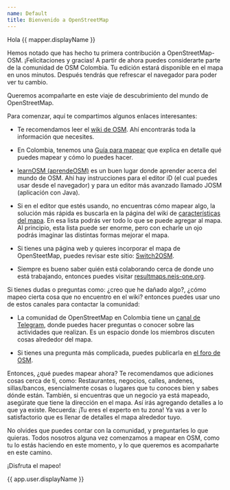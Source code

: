 ```yaml
---
name: Default
title: Bienvenido a OpenStreetMap
---
```


Hola {{ mapper.displayName }}

Hemos notado que has hecho tu primera contribución a OpenStreetMap-OSM.
¡Felicitaciones y gracias!
A partir de ahora puedes considerarte parte de la comunidad de OSM Colombia.
Tu edición estará disponible en el mapa en unos minutos.
Después tendrás que refrescar el navegador para poder ver tu cambio.

Queremos acompañarte en este viaje de descubrimiento del mundo de OpenStreetMap.

Para comenzar, aquí te compartimos algunos enlaces interesantes:

* Te recomendamos leer el [wiki de OSM](https://wiki.openstreetmap.org/wiki/ES:P%C3%A1gina_principal).
Ahí encontrarás toda la información que necesites.

* En Colombia, tenemos una [Guía para mapear](https://wiki.openstreetmap.org/wiki/ES:Colombia/Gu%C3%ADa_para_mapear) que explica en detalle qué puedes mapear y cómo lo puedes hacer.

* [learnOSM (aprendeOSM)](https://learnosm.org/es/) es un buen lugar donde aprender acerca del mundo de OSM.
Ahí hay instrucciones para el editor iD (el cual puedes usar desde el navegador) y para un editor más avanzado llamado JOSM (aplicación con Java).

* Si en el editor que estés usando, no encuentras cómo mapear algo, la solución más rápida es buscarla en la página del wiki de [características del mapa](https://wiki.openstreetmap.org/wiki/ES:Caracter%C3%ADsticas_del_mapa).
En esa lista podrás ver todo lo que se puede agregar al mapa.
Al principio, esta lista puede ser enorme, pero con echarle un ojo podrás imaginar las distintas formas mejorar el mapa.

* Si tienes una página web y quieres incorporar el mapa de OpenSteetMap, puedes revisar este sitio: [Switch2OSM](https://switch2osm.org/).

* Siempre es bueno saber quién está colaborando cerca de donde uno está trabajando, entonces puedes visitar [resultmaps.neis-one.org](https://resultmaps.neis-one.org/).

Si tienes dudas o preguntas como:
¿creo que he dañado algo?, ¿cómo mapeo cierta cosa que no encuentro en el wiki? entonces puedes usar uno de estos canales para contactar la comunidad:

* La comunidad de OpenStreetMap en Colombia tiene un [canal de Telegram](https://telegram.me/osmco), donde puedes hacer preguntas o conocer sobre las actividades que realizan. Es un espacio donde los miembros discuten cosas alrededor del mapa.

* Si tienes una pregunta más complicada, puedes publicarla en [el foro de OSM](https://community.openstreetmap.org).

Entonces, ¿qué puedes mapear ahora?
Te recomendamos que adiciones cosas cerca de ti, como:
Restaurantes, negocios, calles, andenes, sillas/bancos, esencialmente cosas o lugares que tu conoces bien y sabes dónde están.
También, si encuentras que un negocio ya está mapeado, asegúrate que tiene la dirección en el mapa.
Así irás agregando detalles a lo que ya existe.
Recuerda: ¡Tu eres el experto en tu zona!
Ya vas a ver lo satisfactorio que es llenar de detalles el mapa alrededor tuyo.

No olvides que puedes contar con la comunidad, y preguntarles lo que quieras.
Todos nosotros alguna vez comenzamos a mapear en OSM, como tu lo estás haciendo en este momento, y lo que queremos es acompañarte en este camino.

¡Disfruta el mapeo!



{{ app.user.displayName }}
